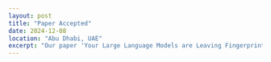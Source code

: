 ```yaml
---
layout: post
title: "Paper Accepted"
date: 2024-12-08
location: "Abu Dhabi, UAE"
excerpt: "Our paper 'Your Large Language Models are Leaving Fingerprints' was accepted at the 'Detecting AI-Generated Content' Workshop at COLING 2025."
---
```


